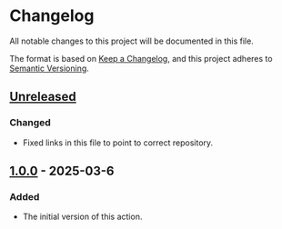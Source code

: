 # Changelog

All notable changes to this project will be documented in this file.

The format is based on [Keep a Changelog](https://keepachangelog.com/en/1.0.0/),
and this project adheres to [Semantic Versioning](https://semver.org/spec/v2.0.0.html).

## [Unreleased]

### Changed
- Fixed links in this file to point to correct repository.

## [1.0.0] - 2025-03-6

### Added

- The initial version of this action.

[unreleased]: https://github.com/maelstrom-software/maelstrom-worker-action/compare/v1.0.0...HEAD
[1.0.0]: https://github.com/maelstrom-software/maelstrom-worker-action/releases/tag/v1.0.0
